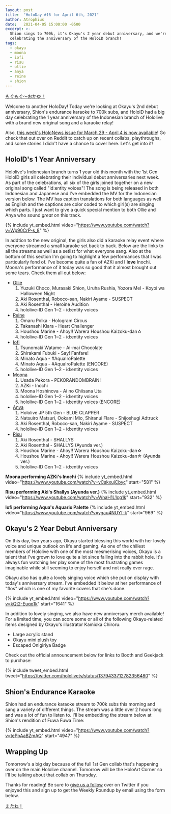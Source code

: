 ```yaml
---
layout: post
title:  "HoloDay #16 for April 6th, 2021"
author: Atrophius
date:   2021-04-05 15:00:00 -0500
excerpt: >-
  Shion sings to 700k, it's Okayu's 2 year debut anniversary, and we're also
  celebrating the anniversary of the HoloID branch!
tags:
  - okayu
  - moona
  - iofi
  - risu
  - ollie
  - anya
  - reine
  - shion
---
```


<abbr title="Mogu Mogu~ Okayu! (Okayu's Greeting)">もぐもぐ～おかゆ！</abbr>

Welcome to another HoloDay! Today we're looking at Okayu's 2nd debut
anniversary, Shion's endurance karaoke to 700k subs, and HoloID had a big day
celebrating the 1 year anniversary of the Indonesian branch of Hololive with a
brand new original song and a karaoke relay!

Also, [this week's HoloNews issue for March 29 - April 4 is now available][HoloNews]!
Go check that out over on Reddit to catch up on recent collabs, playthroughs,
and some stories I didn't have a chance to cover here. Let's get into it!

## HoloID's 1 Year Anniversary

Hololive's Indonesian branch turns 1 year old this month with the 1st Gen HoloID
girls all celebrating their individual debut anniversaries next week. As part
of the celebrations, all six of the girls joined together on a new original song
called "id:entity voices"! The song is being released in both Indonesian and
Japanese and I've embedded the MV for the Indonesian version below. The MV has
caption translations for both languages as well as English and the captions are
color coded to which girl(s) are singing which parts. I just want to give a
quick special mention to both Ollie and Anya who sound _great_ on this track.

{% include yt_embed.html video="https://www.youtube.com/watch?v=Wp90CrP-s_8" %}

In addtion to the new original, the girls also did a karaoke relay event where
everyone streamed a small karaoke set back to back. Below are the links to all
the streams as well as a setlist for what everyone sang. Also at the bottom of
this section I'm going to highlight a few performances that I was particularly
fond of. I've become quite a fan of AZKi and I **love** Inochi. Moona's
performance of it today was so good that it almost brought out some tears. Check
them all out below:

* [Ollie](https://www.youtube.com/watch?v=rqEjDhASDOk)
  1. Yuzuki Choco, Murasaki Shion, Uruha Rushia, Yozora Mel - Koyoi wa Halloween Night
  2. Aki Rosenthal, Roboco-san, Nakiri Ayame - SUSPECT
  3. Aki Rosenthal - Heroine Audition
  4. hololive-ID Gen 1~2 - id:entity voices
* [Reine](https://www.youtube.com/watch?v=Ob9TciBIwA8)
  1. Omaru Polka - Hologram Circus
  2. Takanashi Kiara - Heart Challenger
  3. Houshou Marine - Ahoy!! Warera Houshou Kaizoku-dan☆
  4. hololive-ID Gen 1~2 - id:entity voices
* [Iofi](https://www.youtube.com/watch?v=ygau4NUYf-k)
  1. Tsunomaki Watame - Ai-mai Chocolate
  2. Shirakami Fubuki - Say! Fanfare!
  3. Minato Aqua - #AquaIroPalette
  4. Minato Aqua - #AquaIroPalette (ENCORE)
  5. hololive-ID Gen 1~2 - id:entity voices
* [Moona](https://www.youtube.com/watch?v=vCskxujCbyc)
  1. Usada Pekora - PEKORANDOMBRAIN!
  2. AZKi - Inochi
  3. Moona Hoshinova - Ai no Chiisana Uta
  4. hololive-ID Gen 1~2 - id:entity voices
  5. hololive-ID Gen 1~2 - id:entity voices (ENCORE)
* [Anya](https://www.youtube.com/watch?v=WpePKiZtlMY)
  1. Hololive JP 5th Gen - BLUE CLAPPER
  2. Natsuiro Matsuri, Ookami Mio, Shiranui Flare - Shijoshugi Adtruck
  3. Aki Rosenthal, Roboco-san, Nakiri Ayame - SUSPECT
  4. hololive-ID Gen 1~2 - id:entity voices
* [Risu](https://www.youtube.com/watch?v=WnaH1L1cg1k)
  1. Aki Rosenthal - SHALLYS
  2. Aki Rosenthal - SHALLYS (Ayunda ver.)
  3. Houshou Marine - Ahoy!! Warera Houshou Kaizoku-dan☆
  4. Houshou Marine - Ahoy!! Warera Houshou Kaizoku-dan☆ (Ayunda ver.)
  5. hololive-ID Gen 1~2 - id:entity voices

**Moona performing AZKi's Inochi**
{% include yt_embed.html video="https://www.youtube.com/watch?v=vCskxujCbyc" start="581" %}

**Risu performing Aki's Shallys (Ayunda ver.)**
{% include yt_embed.html video="https://www.youtube.com/watch?v=WnaH1L1cg1k" start="932" %}

**Iofi performing Aqua's Aquario Palette**
{% include yt_embed.html video="https://www.youtube.com/watch?v=ygau4NUYf-k" start="969" %}

## Okayu's 2 Year Debut Anniversary

On this day, two years ago, Okayu started blessing this world with her lovely
voice and unique outlook on life and gaming. As one of the chillest members of
Hololive with one of the most mesmerising voices, Okayu is a talent that I've
grown to love quite a lot since falling into the rabbit hole. It's always fun
watching her play some of the most frustrating games imaginable while still
seeming to enjoy herself and not really ever rage.

Okayu also has quite a lovely singing voice which she put on display with
today's anniversary stream. I've embedded it below at her performance of "flos"
which is one of my favorite covers that she's done.

{% include yt_embed.html video="https://www.youtube.com/watch?v=kQt2-Euqo1k" start="1641" %}

In addition to lovely singing, we also have new anniversary merch available! For
a limited time, you can score some or all of the following Okayu-related items
designed by Okayu's illustrator Kamioka Chiroru:

* Large acrylic stand
* Okayu mini plush toy
* Escaped Onigiriya Badge

Check out the official announcement below for links to Booth and Geekjack to
purchase:

{% include tweet_embed.html tweet="https://twitter.com/hololivetv/status/1379433712782356480" %}

## Shion's Endurance Karaoke

Shion had an endurance karaoke stream to 700k subs this morning and sang a
variety of different things. The stream was a little over 2 hours long and was a
lot of fun to listen to. I'll be embedding the stream below at Shion's rendition
of Fuwa Fuwa Time:

{% include yt_embed.html video="https://www.youtube.com/watch?v=tePpAaBZmAQ" start="4947" %}

## Wrapping Up

Tomorrow's a big day because of the full 1st Gen collab that's happening over on
the main Hololive channel. Tomorrow will be the HoloArt Corner so I'll be
talking about that collab on Thursday.

Thanks for reading! Be sure to [give us a follow][TWIHLTwitter] over on Twitter
if you enjoyed this and sign up to get the Weekly Roundup by email using the
form below.

<abbr title="See you!">またね！</abbr>

[TWIHLTwitter]: <https://twitter.com/WeekInHololive>
[TWIHLResources]: </resources>
[HoloNews]: <https://www.reddit.com/r/Hololive/comments/ml8k1d/holonews_march_29_april_4th/>